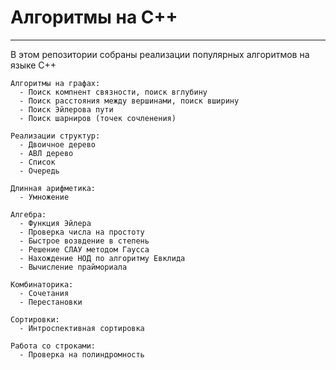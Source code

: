 # Алгоритмы на C++ 
______________________

   В этом репозитории собраны реализации популярных алгоритмов на языке C++ 
      
    Алгоритмы на графах: 
      - Поиск компнент связности, поиск вглубину
      - Поиск расстояния между вершинами, поиск вширину
      - Поиск Эйлерова пути
      - Поиск шарниров (точек сочленения)
    
    Реализации структур:
      - Двоичное дерево
      - АВЛ дерево
      - Список
      - Очередь
      
    Длинная арифметика: 
      - Умножение
    
    Алгебра: 
      - Функция Эйлера
      - Проверка числа на простоту
      - Быстрое возвдение в степень
      - Решение СЛАУ методом Гаусса
      - Нахождение НОД по алгоритму Евклида
      - Вычисление праймориала
     
    Комбинаторика:
      - Сочетания 
      - Перестановки
      
    Сортировки:
      - Интроспективная сортировка
    
    Работа со строками:
      - Проверка на полиндромность
      
      
